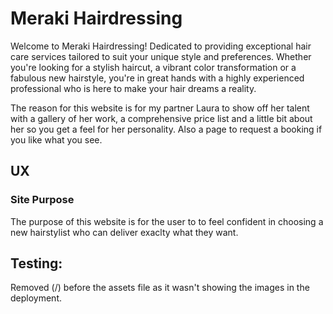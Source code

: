 # Meraki Hairdressing

Welcome to Meraki Hairdressing! Dedicated to providing exceptional hair care services tailored to suit your unique style and preferences. Whether you're looking for a stylish haircut, a vibrant color transformation or a fabulous new hairstyle, you're in great hands with a highly experienced professional who is here to make your hair dreams a reality.

The reason for this website is for my partner Laura to show off her talent with a gallery of her work, a comprehensive price list and a little bit about her so you get a feel for her personality. Also a page to request a booking if you like what you see.




## UX

### Site Purpose

The purpose of this website is for the user to to feel confident in choosing a new hairstylist who can deliver exaclty what they want.



## Testing:

Removed (/) before the assets file as it wasn't showing the images in the deployment.